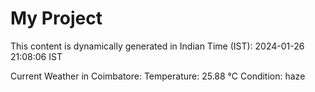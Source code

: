 # My Project

This content is dynamically generated in Indian Time (IST): 2024-01-26 21:08:06 IST


Current Weather in Coimbatore:
Temperature: 25.88 °C
Condition: haze

